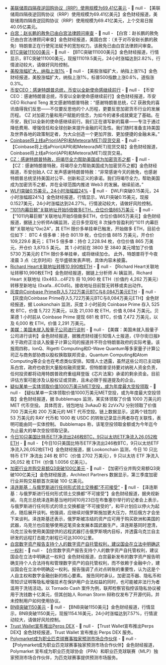 - [美联储周四隔夜逆回购协议（RRP）使用规模为69.41亿美元](https://www.cls.cn/detail/2178961) - 📰 null - 【美联储周四隔夜逆回购协议（RRP）使用规模为69.41亿美元】金色财经报道，美联储周四隔夜逆回购协议（RRP）使用规模为69.41亿美元，上个交易日报40.05亿美元。
- [白宫：赵长鹏的赦免已由白宫法律顾问审查](https://flash.jin10.com/detail/20251024014417750800) - 📰 null - 【白宫：赵长鹏的赦免已由白宫法律顾问审查】金色财经报道，美国白宫：（关于对币安赵长鹏的赦免）特朗普正在行使宪法赋予的宽恕权力。该赦免已由白宫法律顾问审查。
- [BTC突破111000美元]() - 📰 null - 【BTC突破111000美元】金色财经报道，行情显示，BTC突破111000美元，现报111019.5美元，24小时涨幅达到2.82%，行情波动较大，请做好风险控制。
- [美股涨幅扩大，纳指上涨1%]() - 📰 null - 【美股涨幅扩大，纳指上涨1%】金色财经报道，美股涨幅扩大，纳指上涨1%，标普500指数上涨0.6%，道指涨0.3%。
- [币安CEO：感谢特朗普总统，币安以全新使命感继续前行](https://x.com/_RichardTeng/status/1981409683278602667) - 📰 null - 【币安CEO：感谢特朗普总统，币安以全新使命感继续前行】金色财经报道，币安 CEO Richard Teng 发文感谢特朗普特赦：“感谢特朗普总统，CZ 获赦免的喜讯值得我们反思——不仅要反思他的个人历程，更要反思加密货币行业的发展历程。 
CZ 对加密力量和用户赋能的信念，为如今的诸多成就奠定了基础。在币安，我们以全新的使命感继续前行。我们正在谱写新的篇章——专注于通过降低费用、增强信任和全球创新来提升金融的可及性。我们随时准备支持美国及世界各地的政策制定者，为大众创造一个更加开放、更加便捷的金融未来。”
- [Coinbase将上线aPriori(APR)和Meteora(MET)现货交易](https://x.com/CoinbaseMarkets/status/1981406579736858672) - 📰 null - 【Coinbase将上线aPriori(APR)和Meteora(MET)现货交易】金色财经报道，Coinbase将上线aPriori(APR)和Meteora(MET)现货交易。
- [CZ：感谢特朗普特赦，将竭尽全力帮助美国成为加密货币之都](https://x.com/cz_binance/status/1981404850832494666) - 📰 null - 【CZ：感谢特朗普特赦，将竭尽全力帮助美国成为加密货币之都】金色财经报道，币安创始人 CZ 发声感谢特朗普特赦：“非常感谢今天的赦免，也感谢特朗普总统坚持美国对公平、创新和正义的承诺。我们将竭尽全力，帮助美国成为加密货币之都，并在全球范围内推进 Web3 的发展。继续前进。”
- [WLFI突破0.15美元，24小时涨幅超24%]() - 📰 null - 【WLFI突破0.15美元，24小时涨幅超24%】金色财经报道，行情显示，WLFI突破0.15美元，现报0.1527美元，24小时涨幅达到24.27%。行情波动较大，请做好风险控制。
- [“1011内幕巨鲸”关联地址开始5倍做多ETH，仓位价值865万美元](https://x.com/ai_9684xtpa/status/1981394016643301878) - 📰 null - 【“1011内幕巨鲸”关联地址开始5倍做多ETH，仓位价值865万美元】金色财经报道，据链上分析师Ai姨监测，近日多空双吃 8 次操作皆盈利的“1011 内幕巨鲸”关联地址“0xc2A”，其 ETH 限价多单挂单已触发，开始做多 ETH，目前仓位如下： 
BTC 4 倍多单：持仓 801.19 枚，仓位价值 8815 万美元，开仓价 109,229.6 美元； 
ETH 5 倍多单：持仓 2,228.94 枚，仓位价值 865 万美元，开仓价 3,870.5 美元。 
其 1 小时前在 3800 至 3840 美元增加了价值 5730 万美元的 ETH 限价多单挂单，或将继续加仓。 
此外，特朗普将于今夜凌晨 3 点（北京时间）在华盛顿发表声明，具体内容未披露。
- [Richard Heart关联地址转移10,990枚ETH](https://x.com/ai_9684xtpa/status/1981391234188136845) - 📰 null - 【Richard Heart关联地址转移10,990枚ETH】金色财经报道，据链上分析师 Ai 姨监测，Richard Heart 关联地址 (0x463...c4F21) 将 10,990 枚 ETH（价值约 4,262 万美元）转移至新地址 (0xafa...6C0d5)。接收地址目前暂无转移或卖出动作。
- [灰度向Coinbase Prime存入5,722万美元BTC与8,084万美元ETH](https://x.com/lookonchain/status/1981390445952541175) - 📰 null - 【灰度向Coinbase Prime存入5,722万美元BTC与8,084万美元ETH】金色财经报道，据 Lookonchain 监测，灰度 3 小时前向 Coinbase Prime 存入 525 枚 BTC，价值 5,722 万美元，以及 21,030 枚 ETH，价值 8,084 万美元。贝莱德 1 小时前从 Coinbase Prime 提现 681 枚 BTC，价值 7,472 万美元，以及 6,000 枚 ETH，价值 2,291 万美元。
- [美媒：美国未就入股量子公司进行谈判](https://flash.jin10.com/detail/20251023234847010800) - 📰 null - 【美媒：美国未就入股量子公司进行谈判】金色财经报道，据雅虎财经援引知情人士报道，《华尔街日报》关于政府正洽谈入股量子计算公司的报道并不符合特朗普政府的实际考量。该报周四称，IonQ、Rigetti Computing和D-Wave Quantum等多家量子计算公司正与商务部协商以股权换取联邦资金，Quantum Computing和Atom Computing等企业也在考虑类似安排。知情人士透露，虽然这些公司已主动联系白宫，政府也收到大量股权融资提案，但特朗普坚持要对纳税人资金负责，任何投资都将动用特朗普政府重组拜登版《芯片法案》承诺的剩余资金。目前评估方案可能涉及认股权证或贷款，且未必限于报道提及的企业。
- [疑似某单一实体领取价值1000万美元MET空投，或为年度最大空投领取](https://x.com/bubblemaps/status/1981385385784856924) - 📰 null - 【疑似某单一实体领取价值1000万美元MET空投，或为年度最大空投领取】金色财经报道，据 Bubblemaps 监测，某实体领取了价值 1000 万美元的 MET 代币空投。 
具体而言，钱包地址 3vAauD 和 2zVx7U 分别领取了价值 700 万美元和 200 万美元的 MET 代币空投。链上数据显示，这两个钱包的 53 万美元的 RAY 代币和 1000 枚 USDC 的转账记录显示两者存在关联性，表明可能由同一实体控制。 
Bubblemaps 称，该笔空投领取金额或为今年迄今为止最大的单次空投领取记录。
- [今日10只美国比特币ETF净流出246枚BTC，9只以太坊ETF净流入26,052枚ETH]() - 📰 null - 【今日10只美国比特币ETF净流出246枚BTC，9只以太坊ETF净流入26,052枚ETH】金色财经报道，据 Lookonchain 监测，今日 10 只比特币 ETF 净流出 246 枚 BTC（价值 2702 万美元），9 只以太坊 ETF 净流入 26,052 枚 ETH（价值 1.0056 亿美元）。
- [加密行业并购交易额Q3突破100亿美元](https://www.bloomberg.com/news/articles/2025-10-23/crypto-m-a-surges-30-fold-as-niche-firms-shift-to-mainstream?srnd=phx-crypto) - 📰 null - 【加密行业并购交易额Q3突破100亿美元】金色财经报道，Architect Partners 数据显示，第三季度加密行业并购交易额首次突破 100 亿美元。
- [泽连斯基：与俄罗斯进行任何形式领土交换都“不可接受”](https://www.cls.cn/detail/2178933) - 📰 null - 【泽连斯基：与俄罗斯进行任何形式领土交换都“不可接受”】金色财经报道，据央视新闻，乌克兰总统泽连斯基当地时间10月23日在布鲁塞尔举行的记者会上表示，与俄罗斯进行任何形式的领土交换都是“不可接受的”，和平计划应以停火为起点，随后展开谈判。他强调，应继续对俄罗斯施加更大压力，然后俄方才会坐下来谈判。泽连斯基还表示，俄罗斯被冻结的资产应可用于购买欧洲和美国的武器，乌克兰也应能够使用这笔资金发展本国武器生产。泽连斯基同时澄清，乌克兰没有使用美国提供的远程武器打击俄罗斯境内目标，并透露乌克兰自主研发的远程打击能力射程已可达3000公里。
- [白宫数字资产报告支持个人的数字资产自托管权利，建议国会在立法中明确这一权利](https://www.forbes.com/sites/digital-assets/2025/10/23/rethinking-privacy-in-digital-asset-regulation/) - 📰 null - 【白宫数字资产报告支持个人的数字资产自托管权利，建议国会在立法中明确这一权利】金色财经报道，白宫最新发布的数字资产报告明确支持个人合法持有和管理数字资产的自托管权利，而不依赖于金融中介，建议国会在立法中明确这一权利。报告强调了点对点转账的重要性，认为这是个人自主权和数字金融创新的核心要素。 
报告同时承认，加密混币器、隐私币和零知识证明等隐私增强技术在保护用户合法权益的同时，也可能被非法行为者滥用于洗钱活动。以 Tornado Cash 案件为例，联邦检察官指控该隐私协议被用于洗钱数十亿美元，但其创始人 Roman Storm 辩称仅发布了开源代码，并未控制用户如何使用协议。
- [BNB突破1150美元]() - 📰 null - 【BNB突破1150美元】金色财经报道，行情显示，BNB突破1150美元，现报1154.16美元，24小时涨幅达到7.57%，行情波动较大，请做好风险控制。
- [Trust Wallet宣布推出Perps DEX](https://x.com/TrustWallet/status/1981375635751915546) - 📰 null - 【Trust Wallet宣布推出Perps DEX】金色财经报道，Trust Wallet 宣布推出 Perps DEX 服务。
- [Polymarket成为职业匹克球赛事独家预测市场合作伙伴](https://x.com/Polymarket/status/1981373406609363334) - 📰 null - 【Polymarket成为职业匹克球赛事独家预测市场合作伙伴】金色财经报道，Polymarket 宣布成为职业匹克球协会（PPA）和职业匹克球联赛（MLP）独家预测市场合作伙伴，为匹克球赛事提供预测市场服务。
